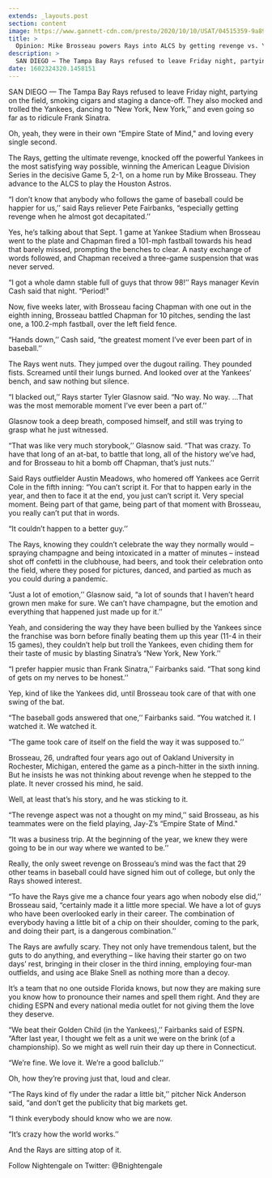 ```yaml
--- 
extends: _layouts.post 
section: content 
image: https://www.gannett-cdn.com/presto/2020/10/10/USAT/04515359-9a89-4982-8321-073fbb802ddf-USATSI_15044521.jpg?crop=1998,1124,x1514,y430&width=1998&height=1124&format=pjpg&auto=webp 
title: > 
  Opinion: Mike Brosseau powers Rays into ALCS by getting revenge vs. Yankees' Aroldis Chapman 
description: > 
  SAN DIEGO — The Tampa Bay Rays refused to leave Friday night, partying on the field, smoking cigars and staging a dance-off.“I got a whole damn stable full of guys that throw 98!’’ Rays manager Kevin Cash said that night.Now, five weeks later, with Brosseau facing Chapman with one out in the eighth inning, Brosseau battled Chapman for 10 pitches, sending the last one, a 100.2-mph fastball, over the left field fence.Being part of that game, being part of that moment with Brosseau, you really can’t put that in words.“That song kind of gets on my nerves to be honest.’’Yep, kind of like the Yankees did, until Brosseau took care of that with one swing of the bat. 
date: 1602324320.1458151 
--- 
```

SAN DIEGO — The Tampa Bay Rays refused to leave Friday night, partying on the field, smoking cigars and staging a dance-off. They also mocked and trolled the Yankees, dancing to “New York, New York,’’ and even going so far as to ridicule Frank Sinatra.

Oh, yeah, they were in their own “Empire State of Mind," and loving every single second.

The Rays, getting the ultimate revenge, knocked off the powerful Yankees in the most satisfying way possible, winning the American League Division Series in the decisive Game 5, 2-1, on a home run by Mike Brosseau. They advance to the ALCS to play the Houston Astros.

“I don’t know that anybody who follows the game of baseball could be happier for us,’’ said Rays reliever Pete Fairbanks, “especially getting revenge when he almost got decapitated.’’

Yes, he’s talking about that Sept. 1 game at Yankee Stadium when Brosseau went to the plate and Chapman fired a 101-mph fastball towards his head that barely missed, prompting the benches to clear. A nasty exchange of words followed, and Chapman received a three-game suspension that was never served.

“I got a whole damn stable full of guys that throw 98!’’ Rays manager Kevin Cash said that night. “Period!"

Now, five weeks later, with Brosseau facing Chapman with one out in the eighth inning, Brosseau battled Chapman for 10 pitches, sending the last one, a 100.2-mph fastball, over the left field fence.

“Hands down,’’ Cash said, “the greatest moment I’ve ever been part of in baseball.’’

The Rays went nuts. They jumped over the dugout railing. They pounded fists. Screamed until their lungs burned. And looked over at the Yankees’ bench, and saw nothing but silence.

“I blacked out,’’ Rays starter Tyler Glasnow said. “No way. No way. …That was the most memorable moment I’ve ever been a part of.’’

Glasnow took a deep breath, composed himself, and still was trying to grasp what he just witnessed.

“That was like very much storybook,’’ Glasnow said. “That was crazy. To have that long of an at-bat, to battle that long, all of the history we’ve had, and for Brosseau to hit a bomb off Chapman, that’s just nuts.’’

Said Rays outfielder Austin Meadows, who homered off Yankees ace Gerrit Cole in the fifth inning: “You can’t script it. For that to happen early in the year, and then to face it at the end, you just can’t script it. Very special moment. Being part of that game, being part of that moment with Brosseau, you really can’t put that in words.

“It couldn’t happen to a better guy.’’

The Rays, knowing they couldn’t celebrate the way they normally would – spraying champagne and being intoxicated in a matter of minutes – instead shot off confetti in the clubhouse, had beers, and took their celebration onto the field, where they posed for pictures, danced, and partied as much as you could during a pandemic.

“Just a lot of emotion,’’ Glasnow said, “a lot of sounds that I haven’t heard grown men make for sure. We can’t have champagne, but the emotion and everything that happened just made up for it.’’

Yeah, and considering the way they have been bullied by the Yankees since the franchise was born before finally beating them up this year (11-4 in their 15 games), they couldn’t help but troll the Yankees, even chiding them for their taste of music by blasting Sinatra’s “New York, New York.’’

“I prefer happier music than Frank Sinatra,’’ Fairbanks said. “That song kind of gets on my nerves to be honest.’’

Yep, kind of like the Yankees did, until Brosseau took care of that with one swing of the bat.

“The baseball gods answered that one,’’ Fairbanks said. “You watched it. I watched it. We watched it.

“The game took care of itself on the field the way it was supposed to.’’

Brosseau, 26, undrafted four years ago out of Oakland University in Rochester, Michigan, entered the game as a pinch-hitter in the sixth inning. But he insists he was not thinking about revenge when he stepped to the plate. It never crossed his mind, he said.

Well, at least that’s his story, and he was sticking to it.

“The revenge aspect was not a thought on my mind,’’ said Brosseau, as his teammates were on the field playing, Jay-Z’s “Empire State of Mind."

“It was a business trip. At the beginning of the year, we knew they were going to be in our way where we wanted to be.’’

Really, the only sweet revenge on Brosseau’s mind was the fact that 29 other teams in baseball could have signed him out of college, but only the Rays showed interest.

“To have the Rays give me a chance four years ago when nobody else did,’’ Brosseau said, “certainly made it a little more special. We have a lot of guys who have been overlooked early in their career. The combination of everybody having a little bit of a chip on their shoulder, coming to the park, and doing their part, is a dangerous combination.’’

The Rays are awfully scary. They not only have tremendous talent, but the guts to do anything, and everything – like having their starter go on two days’ rest, bringing in their closer in the third inning, employing four-man outfields, and using ace Blake Snell as nothing more than a decoy.

It’s a team that no one outside Florida knows, but now they are making sure you know how to pronounce their names and spell them right. And they are chiding ESPN and every national media outlet for not giving them the love they deserve.

“We beat their Golden Child (in the Yankees),’’ Fairbanks said of ESPN. “After last year, I thought we felt as a unit we were on the brink (of a championship). So we might as well ruin their day up there in Connecticut.

“We’re fine. We love it. We’re a good ballclub.’’

Oh, how they’re proving just that, loud and clear.

“The Rays kind of fly under the radar a little bit,’’ pitcher Nick Anderson said, “and don’t get the publicity that big markets get.

“I think everybody should know who we are now.

“It’s crazy how the world works.’’

And the Rays are sitting atop of it.

Follow Nightengale on Twitter: @Bnightengale